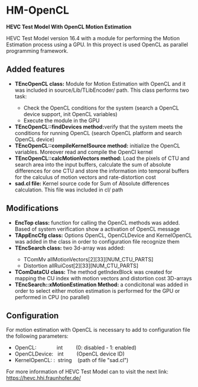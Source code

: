 # HM-OpenCL

<b>HEVC Test Model With OpenCL Motion Estimation</b><br>

HEVC Test Model version 16.4 with a module for performing the Motion Estimation process using a GPU. In this proyect is used OpenCL as parallel programming framework.

<h2>Added features</h2>
<ul>
  <li><b>TEncOpenCL class:</b> Module for Motion Estimation with OpenCL and it was included in source/Lib/TLibEncoder/ path. This class performs two task:</li>
    <ul>
      <li>Check the OpenCL conditions for the system (search a OpenCL device support, init OpenCL variables)</li>
      <li>Execute the module in the GPU</li>
    </ul>
  <li><b>TEncOpenCL::findDevices method:</b>verify that the system meets the conditions for running OpenCL (search OpenCL platform and search OpenCL device)</li>
  <li><b>TEncOpenCL::compileKernelSource method:</b> initialize the OpenCL variables. Moreover read and compile the OpenCl kernel</li>
  <li><b>TEncOpenCL::calcMotionVectors method:</b> Load the pixels of CTU and search area into the input buffers,  calculate the sum of absolute differences for one CTU and store the information into temporal buffers for the calculus of motion vectors and rate-distortion cost</li>
  <li><b>sad.cl file:</b> Kernel source code for Sum of Absolute differences calculation. This file was included in cl/ path</li>
</ul>

<h2>Modifications</h2>
<ul>
  <li><b>EncTop class:</b> function for calling the OpenCL methods was added. Based of system verification show a activation of OpenCL message </li>
  <li><b>TAppEncCfg class:</b> Options OpenCL, OpenCLDevice and  KernelOpenCL was added in the class in order to configuration file recognize them</li>
  <li><b>TEncSearch class:</b> two 3d-array was added:</li>
    <ul>
      <li>TComMv allMotionVectors[2][33][NUM_CTU_PARTS]</li>
      <li> Distortion allRuiCost[2][33][NUM_CTU_PARTS]</li>
    </ul>
  <li><b>TComDataCU class:</b> The method getIndexBlock was created for mapping the CU index with motion vectors and distortion cost 3D-arrays</li>
  <li><b>TEncSearch::xMotionEstimation Method:</b> a condicitonal was added in order to select either motion estimation is performed for the GPU or performed in CPU (no parallel)</li>
</ul>
<h2>Configuration</h2>
For motion estimation with OpenCL is necessary to add to configuration file the following parameters:  <br>
<ul>
  <li>OpenCL:&nbsp;&nbsp;&nbsp;&nbsp;&nbsp;&nbsp;&nbsp;&nbsp;&nbsp;&nbsp;&nbsp;&nbsp;&nbsp; int &nbsp;&nbsp;&nbsp;&nbsp;&nbsp;&nbsp;&nbsp;&nbsp;(0: disabled - 1: enabled) </li>
  <li>OpenCLDevice: &nbsp;&nbsp;int	&nbsp;&nbsp;&nbsp;&nbsp;&nbsp;&nbsp;&nbsp;&nbsp;(OpenCL device ID) </li>
  <li>KernelOpenCL: :&nbsp;&nbsp;string &nbsp;&nbsp;&nbsp;(path of file "sad.cl") </li>
</ul>

For more information of HEVC Test Model can to visit the next link:<br>
<a>https://hevc.hhi.fraunhofer.de/</a>
